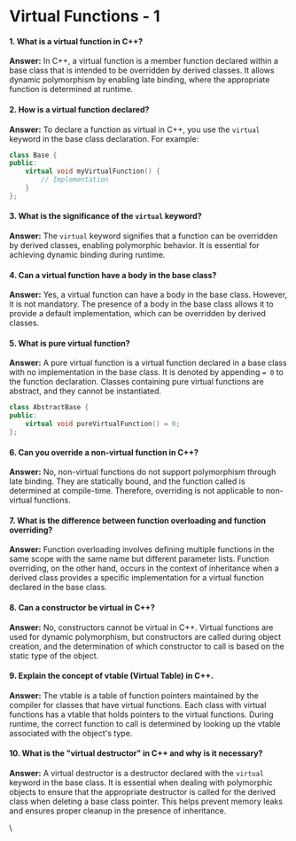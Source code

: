 # Virtual Functions - 1

#### 1. What is a virtual function in C++?

**Answer:** In C++, a virtual function is a member function declared within a base class that is intended to be overridden by derived classes. It allows dynamic polymorphism by enabling late binding, where the appropriate function is determined at runtime.

#### 2. How is a virtual function declared?

**Answer:** To declare a function as virtual in C++, you use the `virtual` keyword in the base class declaration. For example:

```cpp
class Base {
public:
    virtual void myVirtualFunction() {
        // Implementation
    }
};
```

#### 3. What is the significance of the `virtual` keyword?

**Answer:** The `virtual` keyword signifies that a function can be overridden by derived classes, enabling polymorphic behavior. It is essential for achieving dynamic binding during runtime.

#### 4. Can a virtual function have a body in the base class?

**Answer:** Yes, a virtual function can have a body in the base class. However, it is not mandatory. The presence of a body in the base class allows it to provide a default implementation, which can be overridden by derived classes.

#### 5. What is pure virtual function?

**Answer:** A pure virtual function is a virtual function declared in a base class with no implementation in the base class. It is denoted by appending `= 0` to the function declaration. Classes containing pure virtual functions are abstract, and they cannot be instantiated.

```cpp
class AbstractBase {
public:
    virtual void pureVirtualFunction() = 0;
};
```

#### 6. Can you override a non-virtual function in C++?

**Answer:** No, non-virtual functions do not support polymorphism through late binding. They are statically bound, and the function called is determined at compile-time. Therefore, overriding is not applicable to non-virtual functions.

#### 7. What is the difference between function overloading and function overriding?

**Answer:** Function overloading involves defining multiple functions in the same scope with the same name but different parameter lists. Function overriding, on the other hand, occurs in the context of inheritance when a derived class provides a specific implementation for a virtual function declared in the base class.

#### 8. Can a constructor be virtual in C++?

**Answer:** No, constructors cannot be virtual in C++. Virtual functions are used for dynamic polymorphism, but constructors are called during object creation, and the determination of which constructor to call is based on the static type of the object.

#### 9. Explain the concept of vtable (Virtual Table) in C++.

**Answer:** The vtable is a table of function pointers maintained by the compiler for classes that have virtual functions. Each class with virtual functions has a vtable that holds pointers to the virtual functions. During runtime, the correct function to call is determined by looking up the vtable associated with the object's type.

#### 10. What is the "virtual destructor" in C++ and why is it necessary?

**Answer:** A virtual destructor is a destructor declared with the `virtual` keyword in the base class. It is essential when dealing with polymorphic objects to ensure that the appropriate destructor is called for the derived class when deleting a base class pointer. This helps prevent memory leaks and ensures proper cleanup in the presence of inheritance.

\
